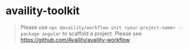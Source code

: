 # availity-toolkit

> Please use `npx @availity/workflow init <your-project-name> --package angular` to scaffold a project. Please see https://github.com/Availity/availity-workflow
